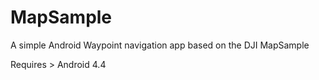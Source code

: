 # MapSample
A simple Android Waypoint navigation app based on the DJI MapSample


Requires > Android 4.4
